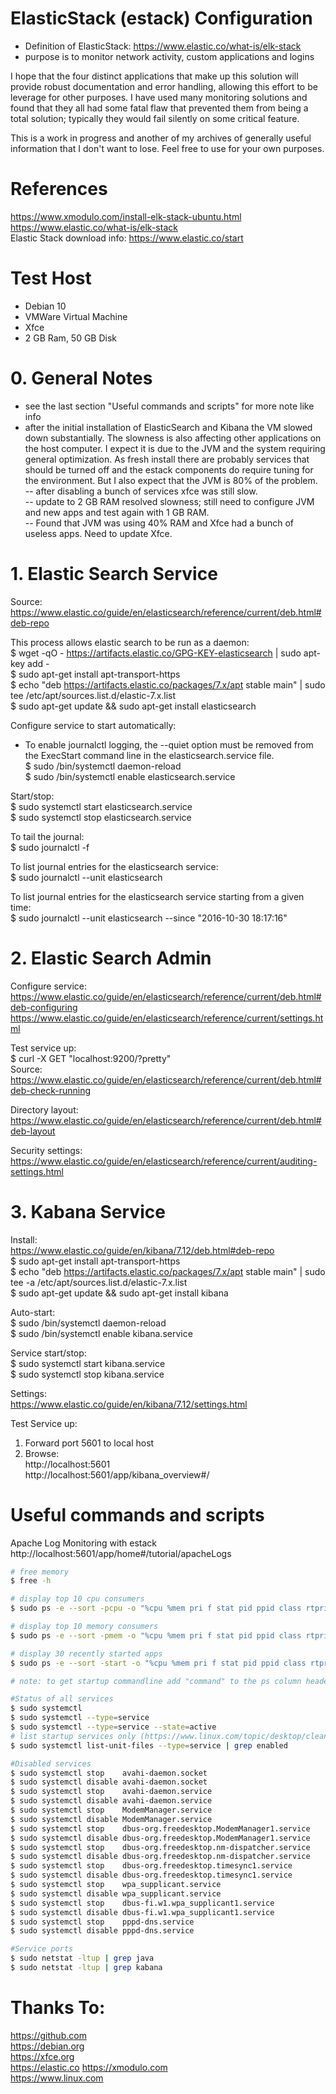 # ElasticStack (estack) Configuration
- Definition of ElasticStack: https://www.elastic.co/what-is/elk-stack
- purpose is to monitor network activity, custom applications and logins

I hope that the four distinct applications that make up this solution will provide robust documentation and error handling, allowing this effort to be leverage for other purposes.  I have used many  monitoring solutions and found that they all had some fatal flaw that prevented them from being a total solution; typically they would fail silently on some critical feature.  

This is a work in progress and another of my archives of generally useful information that I don't want to lose.  Feel free to use for your own purposes.


# References
https://www.xmodulo.com/install-elk-stack-ubuntu.html  
https://www.elastic.co/what-is/elk-stack  
Elastic Stack download info: https://www.elastic.co/start  

# Test Host
- Debian 10 
- VMWare Virtual Machine
- Xfce
- 2 GB Ram, 50 GB Disk



# 0. General Notes
- see the last section "Useful commands and scripts" for more note like info
- after the initial installation of ElasticSearch and Kibana the VM slowed down substantially.  The slowness is also affecting other applications on the host computer.  I expect it is due to the JVM and the system requiring general optimization.  As fresh install there are probably services that should be turned off and the estack components do require tuning for the environment.  But I also expect that the JVM is 80% of the problem.  
-- after disabling a bunch of services xfce was still slow.  
-- update to 2 GB RAM resolved slowness; still need to configure JVM and new apps and test again with 1 GB RAM.   
-- Found that JVM was using 40% RAM and Xfce had a bunch of useless apps.  Need to update Xfce.  


# 1. Elastic Search Service
Source: https://www.elastic.co/guide/en/elasticsearch/reference/current/deb.html#deb-repo 

This process allows elastic search to be run as a daemon:  
$ wget -qO - https://artifacts.elastic.co/GPG-KEY-elasticsearch | sudo apt-key add -  
$ sudo apt-get install apt-transport-https  
$ echo "deb https://artifacts.elastic.co/packages/7.x/apt stable main" | sudo tee /etc/apt/sources.list.d/elastic-7.x.list  
$ sudo apt-get update && sudo apt-get install elasticsearch  


Configure service to start automatically:
- To enable journalctl logging, the --quiet option must be removed from the ExecStart command line in the elasticsearch.service file.   
$ sudo /bin/systemctl daemon-reload  
$ sudo /bin/systemctl enable elasticsearch.service  

Start/stop:  
$ sudo systemctl start elasticsearch.service  
$ sudo systemctl stop elasticsearch.service  

To tail the journal:  
$ sudo journalctl -f  

To list journal entries for the elasticsearch service:  
$ sudo journalctl --unit elasticsearch  

To list journal entries for the elasticsearch service starting from a given time:  
$ sudo journalctl --unit elasticsearch --since  "2016-10-30 18:17:16"  


# 2. Elastic Search Admin  

Configure service:   
https://www.elastic.co/guide/en/elasticsearch/reference/current/deb.html#deb-configuring  
https://www.elastic.co/guide/en/elasticsearch/reference/current/settings.html  

Test service up:  
$ curl -X GET "localhost:9200/?pretty"  
Source: https://www.elastic.co/guide/en/elasticsearch/reference/current/deb.html#deb-check-running  

Directory layout:  
https://www.elastic.co/guide/en/elasticsearch/reference/current/deb.html#deb-layout  

Security settings:  
https://www.elastic.co/guide/en/elasticsearch/reference/current/auditing-settings.html  



# 3. Kabana Service  

Install:  
https://www.elastic.co/guide/en/kibana/7.12/deb.html#deb-repo  
$ sudo apt-get install apt-transport-https  
$ echo "deb https://artifacts.elastic.co/packages/7.x/apt stable main" | sudo tee -a /etc/apt/sources.list.d/elastic-7.x.list  
$ sudo apt-get update && sudo apt-get install kibana  
  
Auto-start:  
$ sudo /bin/systemctl daemon-reload  
$ sudo /bin/systemctl enable kibana.service  
  
Service start/stop:  
$ sudo systemctl start kibana.service  
$ sudo systemctl stop kibana.service  
  
Settings:  
https://www.elastic.co/guide/en/kibana/7.12/settings.html  
  
Test Service up:  
1. Forward port 5601 to local host  
2. Browse:   
http://localhost:5601  
http://localhost:5601/app/kibana_overview#/  




# Useful commands and scripts

Apache Log Monitoring with estack
http://localhost:5601/app/home#/tutorial/apacheLogs  
  
```Bash
# free memory	
$ free -h   
```

```Bash
# display top 10 cpu consumers
$ sudo ps -e --sort -pcpu -o "%cpu %mem pri f stat pid ppid class rtprio ni pri psr start user comm time tty" | head -n 10

# display top 10 memory consumers
$ sudo ps -e --sort -pmem -o "%cpu %mem pri f stat pid ppid class rtprio ni pri psr start user comm time tty" | head -n 10

# display 30 recently started apps
$ sudo ps -e --sort -start -o "%cpu %mem pri f stat pid ppid class rtprio ni pri psr start user comm time tty" | tail -n 30

# note: to get startup commandline add "command" to the ps column headers (after tty and before last ")
```

```Bash
#Status of all services
$ sudo systemctl  
$ sudo systemctl --type=service 
$ sudo systemctl --type=service --state=active
# list startup services only (https://www.linux.com/topic/desktop/cleaning-your-linux-startup-process/)
$ sudo systemctl list-unit-files --type=service | grep enabled
```  

```Bash
#Disabled services
$ sudo systemctl stop    avahi-daemon.socket
$ sudo systemctl disable avahi-daemon.socket
$ sudo systemctl stop    avahi-daemon.service
$ sudo systemctl disable avahi-daemon.service
$ sudo systemctl stop    ModemManager.service
$ sudo systemctl disable ModemManager.service
$ sudo systemctl stop    dbus-org.freedesktop.ModemManager1.service
$ sudo systemctl disable dbus-org.freedesktop.ModemManager1.service
$ sudo systemctl stop    dbus-org.freedesktop.nm-dispatcher.service
$ sudo systemctl disable dbus-org.freedesktop.nm-dispatcher.service
$ sudo systemctl stop    dbus-org.freedesktop.timesync1.service
$ sudo systemctl disable dbus-org.freedesktop.timesync1.service
$ sudo systemctl stop    wpa_supplicant.service
$ sudo systemctl disable wpa_supplicant.service
$ sudo systemctl stop    dbus-fi.w1.wpa_supplicant1.service
$ sudo systemctl disable dbus-fi.w1.wpa_supplicant1.service
$ sudo systemctl stop    pppd-dns.service
$ sudo systemctl disable pppd-dns.service
```  

```Bash
#Service ports
$ sudo netstat -ltup | grep java
$ sudo netstat -ltup | grep kabana
```  



  
# Thanks To:  
https://github.com    
https://debian.org    
https://xfce.org   
https://elastic.co
https://xmodulo.com  
https://www.linux.com  